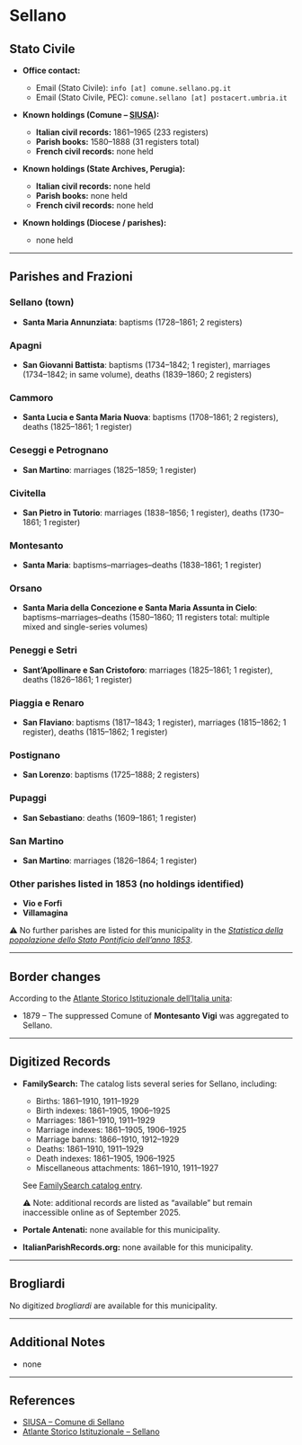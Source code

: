 # Sellano

## Stato Civile

* **Office contact:**

  * Email (Stato Civile): `info [at] comune.sellano.pg.it`
  * Email (Stato Civile, PEC): `comune.sellano [at] postacert.umbria.it`

* **Known holdings (Comune – [SIUSA](https://siusa-archivi.cultura.gov.it/cgi-bin/siusa/pagina.pl?TipoPag=comparc&Chiave=333531)):**

  * **Italian civil records:** 1861–1965 (233 registers)
  * **Parish books:** 1580–1888 (31 registers total)
  * **French civil records:** none held

* **Known holdings (State Archives, Perugia):**

  * **Italian civil records:** none held
  * **Parish books:** none held
  * **French civil records:** none held

* **Known holdings (Diocese / parishes):**

  * none held

---

## Parishes and Frazioni

### Sellano (town)

* **Santa Maria Annunziata**: baptisms (1728–1861; 2 registers)

### Apagni

* **San Giovanni Battista**: baptisms (1734–1842; 1 register), marriages (1734–1842; in same volume), deaths (1839–1860; 2 registers)

### Cammoro

* **Santa Lucia e Santa Maria Nuova**: baptisms (1708–1861; 2 registers), deaths (1825–1861; 1 register)

### Ceseggi e Petrognano

* **San Martino**: marriages (1825–1859; 1 register)

### Civitella

* **San Pietro in Tutorio**: marriages (1838–1856; 1 register), deaths (1730–1861; 1 register)

### Montesanto

* **Santa Maria**: baptisms–marriages–deaths (1838–1861; 1 register)

### Orsano

* **Santa Maria della Concezione e Santa Maria Assunta in Cielo**: baptisms–marriages–deaths (1580–1860; 11 registers total: multiple mixed and single-series volumes)

### Peneggi e Setri

* **Sant’Apollinare e San Cristoforo**: marriages (1825–1861; 1 register), deaths (1826–1861; 1 register)

### Piaggia e Renaro

* **San Flaviano**: baptisms (1817–1843; 1 register), marriages (1815–1862; 1 register), deaths (1815–1862; 1 register)

### Postignano

* **San Lorenzo**: baptisms (1725–1888; 2 registers)

### Pupaggi

* **San Sebastiano**: deaths (1609–1861; 1 register)

### San Martino

* **San Martino**: marriages (1826–1864; 1 register)

### Other parishes listed in 1853 (no holdings identified)

* **Vio e Forfi**
* **Villamagina**

⚠️ No further parishes are listed for this municipality in the *[Statistica della popolazione dello Stato Pontificio dell’anno 1853](https://www.google.it/books/edition/Statistics_della_popolazione_dello_Stato/v6dCAQAAMAAJ)*.

---

## Border changes

According to the [Atlante Storico Istituzionale dell’Italia unita](http://dati.san.beniculturali.it/asi/local/detail.html?UA05118):

* 1879 – The suppressed Comune of **Montesanto Vigi** was aggregated to Sellano.

---

## Digitized Records

* **FamilySearch:** The catalog lists several series for Sellano, including:

  * Births: 1861–1910, 1911–1929
  * Birth indexes: 1861–1905, 1906–1925
  * Marriages: 1861–1910, 1911–1929
  * Marriage indexes: 1861–1905, 1906–1925
  * Marriage banns: 1866–1910, 1912–1929
  * Deaths: 1861–1910, 1911–1929
  * Death indexes: 1861–1905, 1906–1925
  * Miscellaneous attachments: 1861–1910, 1911–1927

  See [FamilySearch catalog entry](https://www.familysearch.org/en/search/catalog/835865).

  ⚠️ Note: additional records are listed as “available” but remain inaccessible online as of September 2025.

* **Portale Antenati:** none available for this municipality.

* **ItalianParishRecords.org:** none available for this municipality.

---

## Brogliardi

No digitized *brogliardi* are available for this municipality.

---

## Additional Notes

* none

---

## References

* [SIUSA – Comune di Sellano](https://siusa-archivi.cultura.gov.it/cgi-bin/siusa/pagina.pl?TipoPag=comparc&Chiave=333531)
* [Atlante Storico Istituzionale – Sellano](http://dati.san.beniculturali.it/asi/local/detail.html?UA05118)
